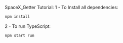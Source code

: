 SpaceX_Getter
Tutorial:
1 - To Install all dependencies:
```sh
npm install
```
2 - To run TypeScript:
```sh
npm start run
```
